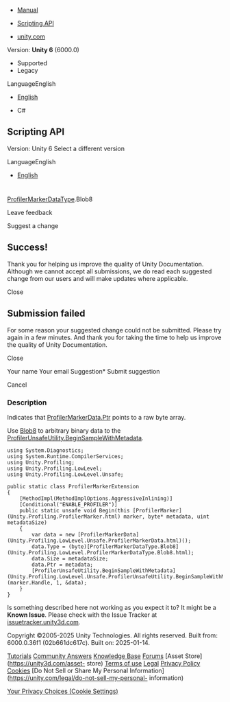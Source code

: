 [ ]()

  * [Manual](../Manual/index.html)
  * [Scripting API](../ScriptReference/index.html)

  * [unity.com](https://unity.com/)

Version: **Unity 6** (6000.0)

  * Supported
  * Legacy

LanguageEnglish

  * [English]()

  * C#

[ ](https://docs.unity3d.com)

## Scripting API

Version: Unity 6 Select a different version

LanguageEnglish

  * [English]()

#
[ProfilerMarkerDataType](Unity.Profiling.LowLevel.ProfilerMarkerDataType.html).Blob8

Leave feedback

Suggest a change

## Success!

Thank you for helping us improve the quality of Unity Documentation. Although
we cannot accept all submissions, we do read each suggested change from our
users and will make updates where applicable.

Close

## Submission failed

For some reason your suggested change could not be submitted. Please <a>try
again</a> in a few minutes. And thank you for taking the time to help us
improve the quality of Unity Documentation.

Close

Your name Your email Suggestion* Submit suggestion

Cancel

[ ]()

### Description

Indicates that
[ProfilerMarkerData.Ptr](Unity.Profiling.LowLevel.Unsafe.ProfilerMarkerData.Ptr.html)
points to a raw byte array.

Use [Blob8](Unity.Profiling.LowLevel.ProfilerMarkerDataType.Blob8.html) to
arbitrary binary data to the
[ProfilerUnsafeUtility.BeginSampleWithMetadata](Unity.Profiling.LowLevel.Unsafe.ProfilerUnsafeUtility.BeginSampleWithMetadata.html).

    
    
    using System.Diagnostics;
    using System.Runtime.CompilerServices;
    using Unity.Profiling;
    using Unity.Profiling.LowLevel;
    using Unity.Profiling.LowLevel.Unsafe;  
      
    public static class ProfilerMarkerExtension
    {
        [MethodImpl(MethodImplOptions.AggressiveInlining)]
        [Conditional("ENABLE_PROFILER")]
        public static unsafe void Begin(this [ProfilerMarker](Unity.Profiling.ProfilerMarker.html) marker, byte* metadata, uint metadataSize)
        {
            var data = new [ProfilerMarkerData](Unity.Profiling.LowLevel.Unsafe.ProfilerMarkerData.html)();
            data.Type = (byte)[ProfilerMarkerDataType.Blob8](Unity.Profiling.LowLevel.ProfilerMarkerDataType.Blob8.html);
            data.Size = metadataSize;
            data.Ptr = metadata;
            [ProfilerUnsafeUtility.BeginSampleWithMetadata](Unity.Profiling.LowLevel.Unsafe.ProfilerUnsafeUtility.BeginSampleWithMetadata.html)(marker.Handle, 1, &data);
        }
    }
    

Is something described here not working as you expect it to? It might be a
**Known Issue**. Please check with the Issue Tracker at
[issuetracker.unity3d.com](https://issuetracker.unity3d.com).

Copyright ©2005-2025 Unity Technologies. All rights reserved. Built from:
6000.0.36f1 (02b661dc617c). Built on: 2025-01-14.

[Tutorials](https://unity3d.com/learn) [Community
Answers](https://answers.unity3d.com) [Knowledge
Base](https://support.unity3d.com/hc/en-us)
[Forums](https://forum.unity3d.com) [Asset Store](https://unity3d.com/asset-
store) [Terms of use](https://docs.unity3d.com/Manual/TermsOfUse.html)
[Legal](https://unity.com/legal) [Privacy
Policy](https://unity.com/legal/privacy-policy)
[Cookies](https://unity.com/legal/cookie-policy) [Do Not Sell or Share My
Personal Information](https://unity.com/legal/do-not-sell-my-personal-
information)

[Your Privacy Choices (Cookie Settings)](javascript:void\(0\);)

